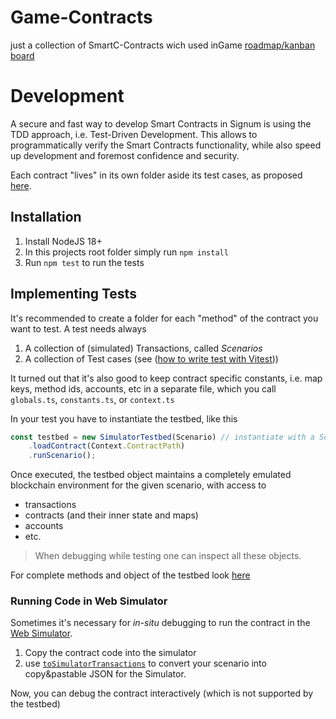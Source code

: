 # Game-Contracts
 just a collection of SmartC-Contracts wich used inGame
[roadmap/kanban board](https://evolverde.github.io/Game-Contracts/)
# Development

A secure and fast way to develop Smart Contracts in Signum is using the TDD approach, i.e. Test-Driven Development. This allows to programmatically verify the Smart Contracts functionality, while also speed up development and foremost confidence and security.

Each contract "lives" in its own folder aside its test cases, as proposed [here](https://github.com/ohager/signum-smartc-testbed-starter).

## Installation

1. Install NodeJS 18+
2. In this projects root folder simply run `npm install`
3. Run `npm test` to run the tests

## Implementing Tests

It's recommended to create a folder for each "method" of the contract you want to test. A test needs always

1. A collection of (simulated) Transactions, called _Scenarios_
2. A collection of Test cases (see ([how to write test with Vitest](https://vitest.dev/guide/#writing-tests)))

It turned out that it's also good to keep contract specific constants, i.e. map keys, method ids, accounts, etc in a separate file, which you call `globals.ts`, `constants.ts`, or `context.ts`

In your test you have to instantiate the testbed, like this 

```ts
const testbed = new SimulatorTestbed(Scenario) // instantiate with a Scenario
    .loadContract(Context.ContractPath)
    .runScenario();
```

Once executed, the testbed object maintains a completely emulated blockchain environment for the given scenario, with access to
 - transactions
 - contracts (and their inner state and maps)
 - accounts
 - etc.

> When debugging while testing one can inspect all these objects.

For complete methods and object of the testbed look [here](https://ohager.github.io/signum-smartc-testbed/classes/SimulatorTestbed.html)


### Running Code in Web Simulator

Sometimes it's necessary for _in-situ_ debugging to run the contract in the [Web Simulator](https://deleterium.info/sc-simulator/).

1. Copy the contract code into the simulator
2. use [`toSimulatorTransactions`](https://ohager.github.io/signum-smartc-testbed/functions/toSimulatorTransactions.html) to convert your scenario into copy&pastable JSON for the Simulator.

Now, you can debug the contract interactively (which is not supported by the testbed)
